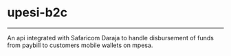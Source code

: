 # upesi-b2c
-----------

An api integrated with Safaricom Daraja to handle disbursement of funds from paybill to customers mobile wallets on mpesa. 

